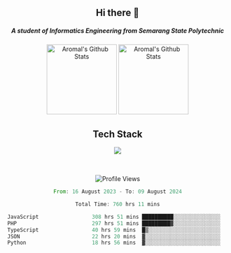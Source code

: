 <div align="center">
  <h2>Hi there 👋</h2>

  <h5>A student of Informatics Engineering from Semarang State Polytechnic</h5>

  <img
    height="160"
    alt="Aromal's Github Stats"
    src="https://github-readme-stats.vercel.app/api?username=dafariski77&show_icons=true&theme=tokyonight&count_private=true"
  />
  <img
    alt="Aromal's Github Stats"
    height="160"
    src="https://github-readme-stats.vercel.app/api/top-langs/?username=dafariski77&layout=compact&theme=tokyonight"
  />

  <h2>Tech Stack</h2>
  <a href="https://skillicons.dev">
    <img src="https://skillicons.dev/icons?i=express,nextjs,laravel,mysql,mongodb,redis,prisma,docker,git,gcp,tailwind&perline=14" />
  </a>

  <br /><br />
  <img src="https://komarev.com/ghpvc/?username=dafariski77&abbreviated=true" alt="Profile Views">
    
  <!--START_SECTION:waka-->

```rust
From: 16 August 2023 - To: 09 August 2024

Total Time: 760 hrs 11 mins

JavaScript                 308 hrs 51 mins ██████████░░░░░░░░░░░░░░░   39.96 %
PHP                        297 hrs 51 mins █████████▓░░░░░░░░░░░░░░░   38.54 %
TypeScript                 40 hrs 59 mins  █▒░░░░░░░░░░░░░░░░░░░░░░░   05.30 %
JSON                       22 hrs 20 mins  ▓░░░░░░░░░░░░░░░░░░░░░░░░   02.89 %
Python                     18 hrs 56 mins  ▓░░░░░░░░░░░░░░░░░░░░░░░░   02.45 %
```

<!--END_SECTION:waka-->
</div>
